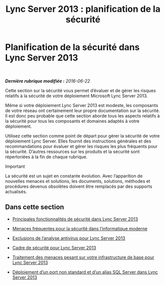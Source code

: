﻿---
title: 'Lync Server 2013 : planification de la sécurité'
TOCTitle: Planification de la sécurité
ms:assetid: 17eeba87-cafa-4e9b-852d-c017a7d10d59
ms:mtpsurl: https://technet.microsoft.com/fr-fr/library/Dn342827(v=OCS.15)
ms:contentKeyID: 56269564
ms.date: 06/22/2016
mtps_version: v=OCS.15
ms.translationtype: HT
---

# Planification de la sécurité dans Lync Server 2013

 

_**Dernière rubrique modifiée :** 2016-06-22_

Cette section sur la sécurité vous permet d’évaluer et de gérer les risques relatifs à la sécurité de votre déploiement Microsoft Lync Server 2013.

Même si votre déploiement Lync Server 2013 est modeste, les composants de votre réseau ont certainement leur propre documentation sur la sécurité. Il est donc peu probable que cette section aborde tous les aspects relatifs à la sécurité pour tous les composants et domaines adaptés à votre déploiement.

Utilisez cette section comme point de départ pour gérer la sécurité de votre déploiement Lync Server. Elles fournit des instructions générales et des recommandations pour évaluer et gérer les risques les plus fréquents pour la sécurité. D’autres ressources sur les produits et la sécurité sont répertoriées à la fin de chaque rubrique.

> [!important]  
> La sécurité est un sujet en constante évolution. Avec l’apparition de nouvelles menaces et solutions, les documents, solutions, méthodes et procédures devenus obsolètes doivent être remplacés par des supports actualisés.

## Dans cette section

  - [Principales fonctionnalités de sécurité dans Lync Server 2013](lync-server-2013-key-security-features.md)

  - [Menaces fréquentes pour la sécurité dans l’informatique moderne](lync-server-2013-common-security-threats-in-modern-day-computing.md)

  - [Exclusions de l’analyse antivirus pour Lync Server 2013](lync-server-2013-antivirus-scanning-exclusions.md)

  - [Cadre de sécurité pour Lync Server 2013](lync-server-2013-security-framework-for-lync-server.md)

  - [Traitement des menaces pesant sur votre infrastructure de base pour Lync Server 2013](lync-server-2013-addressing-threats-to-your-core-infrastructure.md)

  - [Déploiement d’un port non standard et d’un alias SQL Server dans Lync Server 2013](deploying-a-sql-server-nonstandard-port-and-alias-in-lync-server-2013.md)

